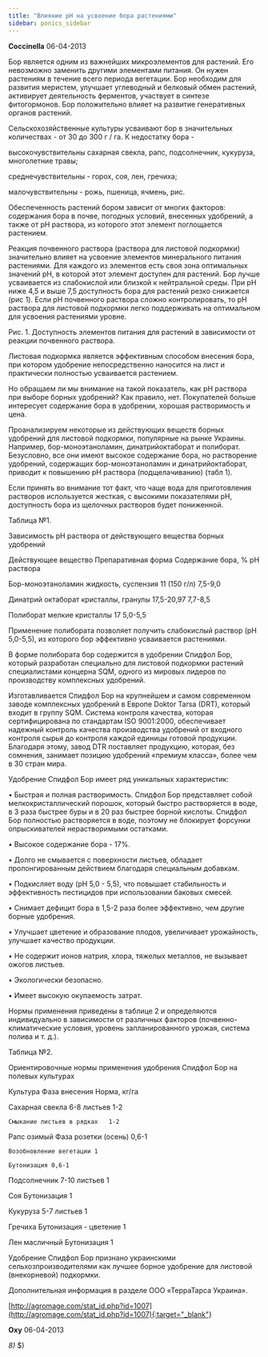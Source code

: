 ```yaml
---
title: "Влияние рН на усвоение бора растениями"
sidebar: ponics_sidebar
---
```


**Coccinella** 06-04-2013

Бор является одним из важнейших микроэлементов для растений. Его невозможно заменить другими элементами питания. Он нужен растениям в течение всего периода вегетации. Бор необходим для развития меристем, улучшает углеводный и белковый обмен растений, активирует деятельность ферментов, участвует в синтезе фитогормонов. Бор положительно влияет на развитие генеративных органов растений. 

Сельскохозяйственные культуры усваивают бор в значительных количествах - от 30 до 300 г / га. К недостатку бора - 

высокочувствительны сахарная свекла, рапс, подсолнечник, кукуруза, многолетние травы; 

среднечувствительны - горох, соя, лен, гречиха; 

малочувствительны - рожь, пшеница, ячмень, рис. 

Обеспеченность растений бором зависит от многих факторов: содержания бора в почве, погодных условий, внесенных удобрений, а также от рН раствора, из которого этот элемент поглощается растением. 

Реакция почвенного раствора (раствора для листовой подкормки) значительно влияет на усвоение элементов минерального питания растениями. Для каждого из элементов есть своя зона оптимальных значений рН, в которой этот элемент доступен для растений. Бор лучше усваивается из слабокислой или близкой к нейтральной среды. При рН ниже 4,5 и выше 7,5 доступность бора для растений резко снижается (рис 1). Если рН почвенного раствора сложно контролировать, то рН раствора для листовой подкормки легко поддерживать на оптимальном для усвоения растениями уровне. 

Рис. 1. Доступность элементов питания для растений в зависимости от реакции почвенного раствора. 

Листовая подкормка является эффективным способом внесения бора, при котором удобрение непосредственно наносится на лист и практически полностью усваивается растением. 

Но обращаем ли мы внимание на такой показатель, как рН раствора при выборе борных удобрений? Как правило, нет. Покупателей больше интересует содержание бора в удобрении, хорошая растворимость и цена. 

Проанализируем некоторые из действующих веществ борных удобрений для листовой подкормки, популярные на рынке Украины. Например, бор-моноэтаноламин, динатрийоктаборат и полиборат. Безусловно, все они имеют высокое содержание бора, но растворение удобрений, содержащих бор-моноэтаноламин и динатрийоктаборат, приводит к повышению рН раствора (подщелачиванию) (табл 1). 

Если принять во внимание тот факт, что чаще вода для приготовления растворов используется жесткая, с высокими показателями рН, доступность бора из щелочных растворов будет пониженной. 

Таблица №1.

Зависимость рН раствора от действующего вещества борных удобрений

Действующее вещество	Препаративная форма	Содержание бора, %	рН раствора

Бор-моноэтаноламин	жидкость, суспензия	11 (150 г/л)	7,5-9,0

Динатрий октаборат	кристаллы, гранулы	17,5-20,97	7,7-8,5

Полиборат	мелкие кристаллы	17	5,0-5,5

Применение полибората позволяет получить слабокислый раствор (рН 5,0-5,5), из которого бор эффективно усваивается растениями. 

В форме полибората бор содержится в удобрении Спидфол Бор, который разработан специально для листовой подкормки растений специалистами концерна SQM, одного из мировых лидеров по производству комплексных удобрений. 

Изготавливается Спидфол Бор на крупнейшем и самом современном заводе комплексных удобрений в Европе Doktor Tarsa (DRT), который входит в группу SQM. Система контроля качества, которая сертифицирована по стандартам ISO 9001:2000, обеспечивает надежный контроль качества производства удобрений от входного контроля сырья до контроля каждой единицы готовой продукции. Благодаря этому, завод DTR поставляет продукцию, которая, без сомнения, занимает позицию удобрений «премиум класса», более чем в 30 стран мира. 

Удобрение Спидфол Бор имеет ряд уникальных характеристик:

•	Быстрая и полная растворимость. Спидфол Бор представляет собой мелкокристаллический порошок, который быстро растворяется в воде, в 3 раза быстрее буры и в 20 раз быстрее борной кислоты. Спидфол Бор полностью растворяется в воде, поэтому не блокирует форсунки опрыскивателей нерастворимыми остатками. 

•	Высокое содержание бора - 17%. 

•	Долго не смывается с поверхности листьев, обладает пролонгированным действием благодаря специальным добавкам. 

•	Подкисляет воду (рН 5,0 - 5,5), что повышает стабильность и эффективность пестицидов при использовании баковых смесей. 

•	Снимает дефицит бора в 1,5-2 раза более эффективно, чем другие борные удобрения. 

•	Улучшает цветение и образование плодов, увеличивает урожайность, улучшает качество продукции. 

•	Не содержит ионов натрия, хлора, тяжелых металлов, не вызывает ожогов листьев. 

•	Экологически безопасно. 

•	Имеет высокую окупаемость затрат. 

Нормы применения приведены в таблице 2 и определяются индивидуально в зависимости от различных факторов (почвенно-климатические условия, уровень запланированного урожая, система полива и т. д.). 

Таблица №2.

Ориентировочные нормы применения удобрения Спидфол Бор на полевых культурах

Культура	Фаза внесения	Норма, кг/га

Сахарная свекла	6-8 листьев	1-2

	Смыкание листьев в рядках	1-2

Рапс озимый	Фаза розетки (осень)	0,6-1

	Возобновление вегетации	1

	Бутонизация	0,6-1

Подсолнечник	7-10 листьев	1

Соя	Бутонизация	1

Кукуруза	5-7 листьев	1

Гречиха	Бутонизация - цветение	1

Лен масличный	Бутонизация	1

Удобрение Спидфол Бор признано украинскими сельхозпроизводителями как лучшее борное удобрение для листовой (внекорневой) подкормки. 

Дополнительная информация в разделе ООО «ТерраТарса Украина». 

[http://agromage.com/stat_id.php?id=1007](http://agromage.com/stat_id.php?id=1007){:target="_blank"}


**Oxy** 06-04-2013

 *8)* $) 


